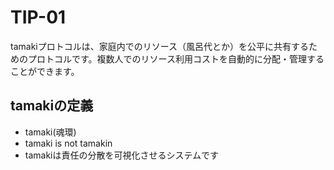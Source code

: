 # TIP-01

tamakiプロトコルは、家庭内でのリソース（風呂代とか）を公平に共有するためのプロトコルです。複数人でのリソース利用コストを自動的に分配・管理することができます。

## tamakiの定義

- tamaki(魂環)
- tamaki is not tamakin
- tamakiは責任の分散を可視化させるシステムです
